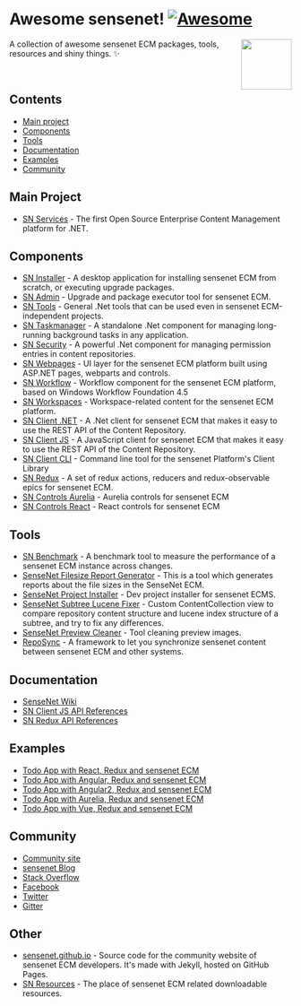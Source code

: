 # Awesome sensenet! [![Awesome](https://cdn.rawgit.com/sindresorhus/awesome/d7305f38d29fed78fa85652e3a63e154dd8e8829/media/badge.svg)](https://github.com/sindresorhus/awesome)

[<img src="sensenetlogo.png" align="right" width="90">](http://sensenet.com)

A collection of awesome sensenet ECM packages, tools, resources and shiny things. :sparkles:

<br />

## Contents

- [Main project](#main-project)
- [Components](#components)
- [Tools](#tools)
- [Documentation](#documentation)
- [Examples](#examples)
- [Community](#community)

## Main Project

- [SN Services](https://github.com/SenseNet/sensenet) - The first Open Source Enterprise Content Management platform for .NET.


## Components

- [SN Installer](https://github.com/SenseNet/sn-installer) - A desktop application for installing sensenet ECM from scratch, or executing upgrade packages. 
- [SN Admin](https://github.com/SenseNet/sn-admin) - Upgrade and package executor tool for sensenet ECM.
- [SN Tools](https://github.com/SenseNet/sn-tools) - General .Net tools that can be used even in sensenet ECM-independent projects.
- [SN Taskmanager](https://github.com/SenseNet/sn-taskmanagement) - A standalone .Net component for managing long-running background tasks in any application.
- [SN Security](https://github.com/SenseNet/sn-security) - A powerful .Net component for managing permission entries in content repositories.
- [SN Webpages](https://github.com/SenseNet/sn-webpages) - UI layer for the sensenet ECM platform built using ASP.NET pages, webparts and controls.
- [SN Workflow](https://github.com/SenseNet/sn-workflow) - Workflow component for the sensenet ECM platform, based on Windows Workflow Foundation 4.5
- [SN Workspaces](https://github.com/SenseNet/sn-workspaces) - Workspace-related content for the sensenet ECM platform.
- [SN Client .NET](https://github.com/SenseNet/sn-client-dotnet) - A .Net client for sensenet ECM that makes it easy to use the REST API of the Content Repository.
- [SN Client JS](https://github.com/SenseNet/sn-client-js) - A JavaScript client for sensenet ECM that makes it easy to use the REST API of the Content Repository.
- [SN Client CLI](https://github.com/SenseNet/sn-client-cli) - Command line tool for the sensenet Platform's Client Library
- [SN Redux](https://github.com/SenseNet/sn-redux) - A set of redux actions, reducers and redux-observable epics for sensenet ECM.
- [SN Controls Aurelia](https://github.com/SenseNet/sn-controls-aurelia) - Aurelia controls for sensenet ECM
- [SN Controls React](https://github.com/SenseNet/sn-controls-react) - React controls for sensenet ECM

## Tools

- [SN Benchmark](https://github.com/SenseNet/sn-benchmark) - A benchmark tool to measure the performance of a sensenet ECM instance across changes.
- [SenseNet Filesize Report Generator](https://github.com/marosvolgyiz/SenseNet-File-Size-Report-Generator) - This is a tool which generates reports about the file sizes in the SenseNet ECM.
- [SenseNet Project Installer](https://github.com/VargaJoe/SenseNet-Project-Installer) - Dev project installer for sensenet ECMS.
- [SenseNet Subtree Lucene Fixer](https://github.com/VargaJoe/SenseNet-SubTree-Lucene-Fixer) - Custom ContentCollection view to compare repository content structure and lucene index structure of a subtree, and try to fix any differences.
- [SenseNet Preview Cleaner](https://github.com/VargaJoe/SenseNet-Preview-Cleaner) - Tool cleaning preview images.
- [RepoSync](https://github.com/marosvolgyiz/RepoSync) -  A framework to let you synchronize sensenet content between sensenet ECM and other systems.

## Documentation

- [SenseNet Wiki](http://wiki.sensenet.com)
- [SN Client JS API References](http://www.sensenet.com/documentation/sn-client-js/index.html)
- [SN Redux API References](http://www.sensenet.com/documentation/sn-redux/index.html)

## Examples

- [Todo App with React, Redux and sensenet ECM](https://github.com/SenseNet/sn-react-redux-todo-app)
- [Todo App with Angular, Redux and sensenet ECM](https://github.com/blaskodaniel/sn-angular-redux-todo-app)
- [Todo App with Angular2, Redux and sensenet ECM](https://github.com/SenseNet/sn-angular2-redux-todo-app)
- [Todo App with Aurelia, Redux and sensenet ECM](https://github.com/B3zo0/sn7-aurelia-redux-todo-app)
- [Todo App with Vue, Redux and sensenet ECM](https://github.com/SenseNet/sn-vue-redux-todo-app)

## Community

- [Community site](http://community.sensenet.com)
- [sensenet Blog](http://community.sensenet.com/blog/)
- [Stack Overflow](http://stackoverflow.com/questions/tagged/sensenet)
- [Facebook](https://www.facebook.com/sensenetcms)
- [Twitter](https://twitter.com/sensenet)
- [Gitter](https://gitter.im/SenseNet)

## Other

- [sensenet.github.io](https://github.com/SenseNet/sensenet.github.io) - Source code for the community website of sensenet ECM developers. It's made with Jekyll, hosted on GitHub Pages.
- [SN Resources](https://github.com/SenseNet/sn-resources) - The place of sensenet ECM related downloadable resources.
